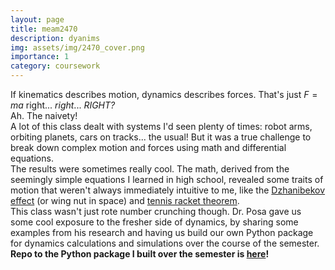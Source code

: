 ```yaml
---
layout: page
title: meam2470
description: dyanims
img: assets/img/2470_cover.png
importance: 1
category: coursework
---
```


If kinematics describes motion, dynamics describes forces. That's just $F=ma$ right... *right*... *RIGHT?* <br>
Ah. The naivety! <br>
A lot of this class dealt with systems I'd seen plenty of times: robot arms, orbiting planets, cars on tracks... the usual! But it was a true challenge to break down complex motion and forces using math and differential equations. <br>
The results were sometimes really cool. The math, derived from the seemingly simple equations I learned in high school, revealed some traits of motion that weren't always immediately intuitive to me, like the [Dzhanibekov effect](https://www.youtube.com/watch?v=1VPfZ_XzisU) (or wing nut in space) and [tennis racket theorem](https://www.youtube.com/watch?v=4dqCQqI-Gis).<br>
This class wasn't just rote number crunching though. Dr. Posa gave us some cool exposure to the fresher side of dynamics, by sharing some examples from his research and having us build our own Python package for dynamics calculations and simulations over the course of the semester. <br>
**Repo to the Python package I built over the semester is [here](https://github.com/ashna-khemani/meam-2110)!**